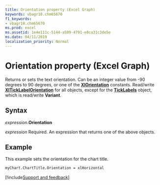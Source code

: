 ```yaml
---
title: Orientation property (Excel Graph)
keywords: vbagr10.chm65670
f1_keywords:
- vbagr10.chm65670
ms.prod: excel
ms.assetid: 1e4e111c-5144-a509-4791-e8ca31c3de5e
ms.date: 04/11/2019
localization_priority: Normal
---
```



# Orientation property (Excel Graph)

Returns or sets the text orientation. Can be an integer value from -90 degrees to 90 degrees, or one of the **[XlOrientation](excel.xlorientation.md)** constants. Read/write **[XlTickLabelOrientation](excel.xlticklabelorientation.md)** for all objects, except for the **[TickLabels](excel.ticklabels-graph-object.md)** object, which is read/write **Variant**.

## Syntax

_expression_.**Orientation**

_expression_ Required. An expression that returns one of the above objects.

## Example

This example sets the orientation for the chart title.

```vb
myChart.ChartTitle.Orientation = xlHorizontal
```

[!include[Support and feedback](~/includes/feedback-boilerplate.md)]